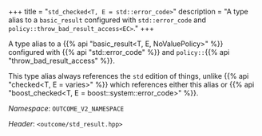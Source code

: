 +++
title = "`std_checked<T, E = std::error_code>`"
description = "A type alias to a `basic_result` configured with `std::error_code` and `policy::throw_bad_result_access<EC>`."
+++

A type alias to a {{% api "basic_result<T, E, NoValuePolicy>" %}} configured with {{% api "std::error_code" %}} and `policy::`{{% api "throw_bad_result_access<EC>" %}}.

This type alias always references the `std` edition of things, unlike {{% api "checked<T, E = varies>" %}} which references either this alias or {{% api "boost_checked<T, E = boost::system::error_code>" %}}.

*Namespace*: `OUTCOME_V2_NAMESPACE`

*Header*: `<outcome/std_result.hpp>`

